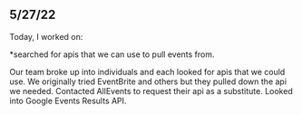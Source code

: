 ## 5/27/22

Today, I worked on:

*searched for apis that we can use to pull events from.

Our team broke up into individuals and each looked for apis that we could use. We originally tried EventBrite and others but they pulled down the api we needed. Contacted AllEvents to request their api as a substitute. Looked into Google Events Results API.